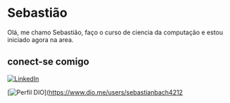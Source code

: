 # Sebastião


Olá, me chamo Sebastião, faço o curso de ciencia da computação e estou iniciado agora na area.

## conect-se comigo
[![LinkedIn](https://img.shields.io/badge/-LinkedIn-%230A66C2?style=flat-square&labelColor=%230A66C2&logo=linkedin&logoColor=black&link=https://www.linkedin.com/in/arthurgalanti/)](https://www.linkedin.com/in/sebastiao-a-rodrigues-76859b232/)

[![Perfil DIO](https://img.shields.io/badge/-Meu%20Perfil%20na%20DIO-30A3DC?style=for-the-badge)](https://www.dio.me/users/sebastianbach4212
